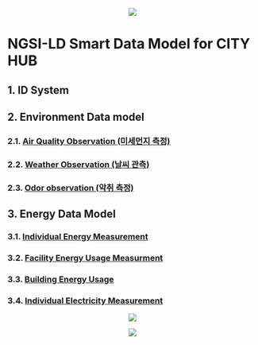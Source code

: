 
<p align="center">
  <img src="https://yalewkidane.github.io/cityhub-data-model/images/cityhubs.png">
</p>

# NGSI-LD Smart Data Model for CITY HUB


## 1.	ID System

## 2.	Environment  Data model 

### 2.1.	[Air Quality Observation (미세먼지 측정)][AirQualityObservation_html]
[AirQualityObservation_html]:https://yalewkidane.github.io/cityhub-data-model/AirQualityObservation.html

### 2.2.  [Weather Observation (날씨 관측)][Weather_Observation_html]
[Weather_Observation_html]:https://yalewkidane.github.io/cityhub-data-model/WeatherObservation.html

### 2.3.  [Odor observation (악취 측정)][Odor_observation_html]
[Odor_observation_html]:https://yalewkidane.github.io/cityhub-data-model/OdorObservation.html

## 3.	Energy Data Model	

### 3.1.	[Individual Energy Measurement][Individual_Energy_Measurement]
[Individual_Energy_Measurement]:https://yalewkidane.github.io/cityhub-data-model/IndividualEnergyMeasurement.html

### 3.2.	[Facility Energy	Usage Measurment][Facility_Energy_Usage_Measurment]
[Facility_Energy_Usage_Measurment]:https://yalewkidane.github.io/cityhub-data-model/FacilityEnergyUsageMeasurment.html

### 3.3.	[Building Energy Usage][Building_Energy_Usage]
[Building_Energy_Usage]:https://yalewkidane.github.io/cityhub-data-model/BuildingEnergyUsage.html

### 3.4.	[Individual Electricity Measurement][Individual_Electricity_Measurement]
[Individual_Electricity_Measurement]:https://yalewkidane.github.io/cityhub-data-model/IndividualElectricityMeasurement.html


<p align="center">
  <img src="https://yalewkidane.github.io/cityhub-data-model/images/deal.png">
</p>

<p align="center">
  <img src="https://yalewkidane.github.io/cityhub-data-model/images/autoidlabs.png">
</p>



